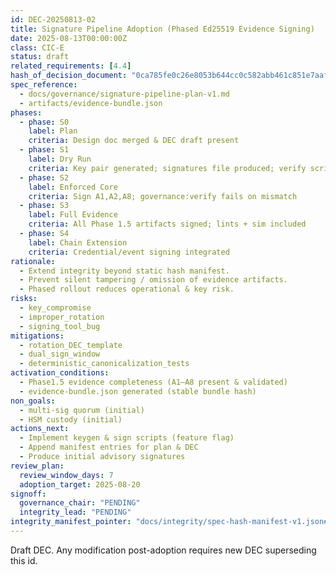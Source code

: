 ```yaml
---
id: DEC-20250813-02
title: Signature Pipeline Adoption (Phased Ed25519 Evidence Signing)
date: 2025-08-13T00:00:00Z
class: CIC-E
status: draft
related_requirements: [4.4]
hash_of_decision_document: "0ca785fe0c26e8053b644cc0c582abb461c851e7aafb621d5d6364729db66ff0"
spec_reference:
  - docs/governance/signature-pipeline-plan-v1.md
  - artifacts/evidence-bundle.json
phases:
  - phase: S0
    label: Plan
    criteria: Design doc merged & DEC draft present
  - phase: S1
    label: Dry Run
    criteria: Key pair generated; signatures file produced; verify script PASS
  - phase: S2
    label: Enforced Core
    criteria: Sign A1,A2,A8; governance:verify fails on mismatch
  - phase: S3
    label: Full Evidence
    criteria: All Phase 1.5 artifacts signed; lints + sim included
  - phase: S4
    label: Chain Extension
    criteria: Credential/event signing integrated
rationale:
  - Extend integrity beyond static hash manifest.
  - Prevent silent tampering / omission of evidence artifacts.
  - Phased rollout reduces operational & key risk.
risks:
  - key_compromise
  - improper_rotation
  - signing_tool_bug
mitigations:
  - rotation_DEC_template
  - dual_sign_window
  - deterministic_canonicalization_tests
activation_conditions:
  - Phase1.5 evidence completeness (A1–A8 present & validated)
  - evidence-bundle.json generated (stable bundle hash)
non_goals:
  - multi-sig quorum (initial)
  - HSM custody (initial)
actions_next:
  - Implement keygen & sign scripts (feature flag)
  - Append manifest entries for plan & DEC
  - Produce initial advisory signatures
review_plan:
  review_window_days: 7
  adoption_target: 2025-08-20
signoff:
  governance_chair: "PENDING"
  integrity_lead: "PENDING"
integrity_manifest_pointer: "docs/integrity/spec-hash-manifest-v1.json#files[id=DEC-20250813-02-signature-pipeline-adoption]"
---
```


Draft DEC. Any modification post-adoption requires new DEC superseding this id.
